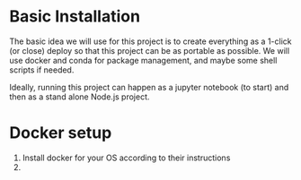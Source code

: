 # Basic Installation

The basic idea we will use for this project is to create everything as a 1-click (or close)
deploy so that this project can be as portable as possible. We will use docker and conda for 
package management, and maybe some shell scripts if needed. 

Ideally, running this project can happen as a jupyter notebook (to start) and then as a stand
alone Node.js project.

# Docker setup

1. Install docker for your OS according to their instructions
1. 
